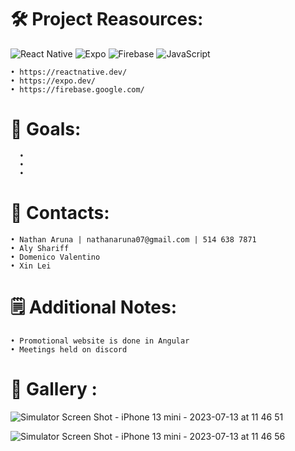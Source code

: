 
# 🛠️ Project Reasources:
![React Native](https://img.shields.io/badge/react_native-%2320232a.svg?style=for-the-badge&logo=react&logoColor=%2361DAFB) ![Expo](https://img.shields.io/badge/expo-1C1E24?style=for-the-badge&logo=expo&logoColor=#D04A37) ![Firebase](https://img.shields.io/badge/firebase-%23039BE5.svg?style=for-the-badge&logo=firebase) ![JavaScript](https://img.shields.io/badge/javascript-%23323330.svg?style=for-the-badge&logo=javascript&logoColor=%23F7DF1E)

```
• https://reactnative.dev/
• https://expo.dev/
• https://firebase.google.com/

```
# 🎯 Goals:

```
  •
  •
  •
```
# 📱 Contacts:

```
• Nathan Aruna | nathanaruna07@gmail.com | 514 638 7871
• Aly Shariff
• Domenico Valentino
• Xin Lei
```
# 🗒 Additional Notes:
```
• Promotional website is done in Angular
• Meetings held on discord

```
# 🎨 Gallery :


![Simulator Screen Shot - iPhone 13 mini - 2023-07-13 at 11 46 51](https://github.com/Moment-Mobile-App/.github/assets/88948653/12da4b84-3ac3-4e1c-bd33-6b278e83ac55=250x250)




![Simulator Screen Shot - iPhone 13 mini - 2023-07-13 at 11 46 56](https://github.com/Moment-Mobile-App/.github/assets/88948653/3230a973-fc72-4457-8248-760dafb3ea22=250x250)






